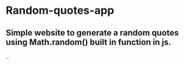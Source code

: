 # Random-quotes-app

## Simple website to generate a random quotes using **Math.random()** built in function in js.

..
